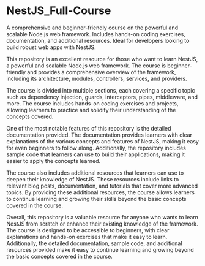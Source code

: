 # NestJS_Full-Course
A comprehensive and beginner-friendly course on the powerful and scalable Node.js web framework. Includes hands-on coding exercises, documentation, and additional resources. Ideal for developers looking to build robust web apps with NestJS.

This repository is an excellent resource for those who want to learn NestJS, a powerful and scalable Node.js web framework. The course is beginner-friendly and provides a comprehensive overview of the framework, including its architecture, modules, controllers, services, and providers.

The course is divided into multiple sections, each covering a specific topic such as dependency injection, guards, interceptors, pipes, middleware, and more. The course includes hands-on coding exercises and projects, allowing learners to practice and solidify their understanding of the concepts covered.

One of the most notable features of this repository is the detailed documentation provided. The documentation provides learners with clear explanations of the various concepts and features of NestJS, making it easy for even beginners to follow along. Additionally, the repository includes sample code that learners can use to build their applications, making it easier to apply the concepts learned.

The course also includes additional resources that learners can use to deepen their knowledge of NestJS. These resources include links to relevant blog posts, documentation, and tutorials that cover more advanced topics. By providing these additional resources, the course allows learners to continue learning and growing their skills beyond the basic concepts covered in the course.

Overall, this repository is a valuable resource for anyone who wants to learn NestJS from scratch or enhance their existing knowledge of the framework. The course is designed to be accessible to beginners, with clear explanations and hands-on exercises that make it easy to learn. Additionally, the detailed documentation, sample code, and additional resources provided make it easy to continue learning and growing beyond the basic concepts covered in the course.